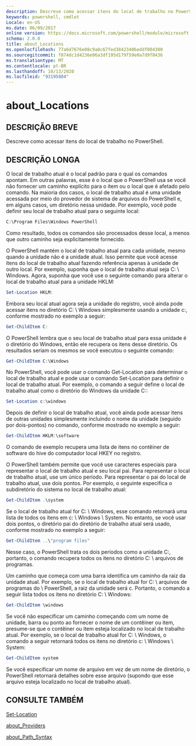 ```yaml
---
description: Descreve como acessar itens do local de trabalho no PowerShell.
keywords: powershell, cmdlet
Locale: en-US
ms.date: 06/09/2017
online version: https://docs.microsoft.com/powershell/module/microsoft.powershell.core/about/about_locations?view=powershell-7&WT.mc_id=ps-gethelp
schema: 2.0.0
title: about_Locations
ms.openlocfilehash: 77a6d7676e08c9a8c67fed38423406eddf004300
ms.sourcegitcommit: f874dc1d4236e06a3df195d179f59e0a7d9f8436
ms.translationtype: MT
ms.contentlocale: pt-BR
ms.lasthandoff: 10/13/2020
ms.locfileid: "93195884"
---
```

# <a name="about_locations"></a>about_Locations

## <a name="short-description"></a>DESCRIÇÃO BREVE
Descreve como acessar itens do local de trabalho no PowerShell.

## <a name="long-description"></a>DESCRIÇÃO LONGA

O local de trabalho atual é o local padrão para o qual os comandos apontam.
Em outras palavras, esse é o local que o PowerShell usa se você não fornecer um caminho explícito para o item ou o local que é afetado pelo comando. Na maioria dos casos, o local de trabalho atual é uma unidade acessada por meio do provedor de sistema de arquivos do PowerShell e, em alguns casos, um diretório nessa unidade.
Por exemplo, você pode definir seu local de trabalho atual para o seguinte local:

```powershell
C:\Program Files\Windows PowerShell
```

Como resultado, todos os comandos são processados desse local, a menos que outro caminho seja explicitamente fornecido.

O PowerShell mantém o local de trabalho atual para cada unidade, mesmo quando a unidade não é a unidade atual. Isso permite que você acesse itens do local de trabalho atual fazendo referência apenas à unidade de outro local.
Por exemplo, suponha que o local de trabalho atual seja C: \\ Windows. Agora, suponha que você use o seguinte comando para alterar o local de trabalho atual para a unidade HKLM:

```powershell
Set-Location HKLM:
```

Embora seu local atual agora seja a unidade do registro, você ainda pode acessar itens no diretório C: \\ Windows simplesmente usando a unidade c:, conforme mostrado no exemplo a seguir:

```powershell
Get-ChildItem C:
```

O PowerShell lembra que o seu local de trabalho atual para essa unidade é o diretório do Windows, então ele recupera os itens desse diretório. Os resultados seriam os mesmos se você executou o seguinte comando:

```powershell
Get-ChildItem C:\Windows
```

No PowerShell, você pode usar o comando Get-Location para determinar o local de trabalho atual e pode usar o comando Set-Location para definir o local de trabalho atual. Por exemplo, o comando a seguir define o local de trabalho atual como o diretório do Windows da unidade C::

```powershell
Set-Location c:\windows
```

Depois de definir o local de trabalho atual, você ainda pode acessar itens de outras unidades simplesmente incluindo o nome da unidade (seguido por dois-pontos) no comando, conforme mostrado no exemplo a seguir:

```powershell
Get-ChildItem HKLM:\software
```

O comando de exemplo recupera uma lista de itens no contêiner de software do hive do computador local HKEY no registro.

O PowerShell também permite que você use caracteres especiais para representar o local de trabalho atual e seu local pai. Para representar o local de trabalho atual, use um único período. Para representar o pai do local de trabalho atual, use dois pontos. Por exemplo, o seguinte especifica o subdiretório do sistema no local de trabalho atual:

```powershell
Get-ChildItem .\system
```

Se o local de trabalho atual for C: \\ Windows, esse comando retornará uma lista de todos os itens em c: \\ Windows \\ System. No entanto, se você usar dois pontos, o diretório pai do diretório de trabalho atual será usado, conforme mostrado no exemplo a seguir:

```powershell
Get-ChildItem ..\"program files"
```

Nesse caso, o PowerShell trata os dois períodos como a unidade C:, portanto, o comando recupera todos os itens no diretório C: \\ arquivos de programas.

Um caminho que começa com uma barra identifica um caminho da raiz da unidade atual. Por exemplo, se o local de trabalho atual for C: \\ arquivos de programas do \\ PowerShell, a raiz da unidade será c. Portanto, o comando a seguir lista todos os itens no diretório C: \\ Windows:

```powershell
Get-ChildItem \windows
```

Se você não especificar um caminho começando com um nome de unidade, barra ou ponto ao fornecer o nome de um contêiner ou item, presume-se que o contêiner ou item esteja localizado no local de trabalho atual. Por exemplo, se o local de trabalho atual for C: \\ Windows, o comando a seguir retornará todos os itens no diretório c: \\ Windows \\ System:

```powershell
Get-ChildItem system
```

Se você especificar um nome de arquivo em vez de um nome de diretório, o PowerShell retornará detalhes sobre esse arquivo (supondo que esse arquivo esteja localizado no local de trabalho atual).

## <a name="see-also"></a>CONSULTE TAMBÉM

[Set-Location](xref:Microsoft.PowerShell.Management.Set-Location)

[about_Providers](about_Providers.md)

[about_Path_Syntax](about_Path_Syntax.md)
